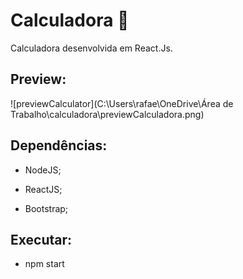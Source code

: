 # Calculadora :calling:

Calculadora desenvolvida em React.Js.



## Preview:

 

![previewCalculator](C:\Users\rafae\OneDrive\Área de Trabalho\calculadora\previewCalculadora.png)





## Dependências:

- NodeJS;

- ReactJS;

- Bootstrap;

  

##  Executar:

- npm start

